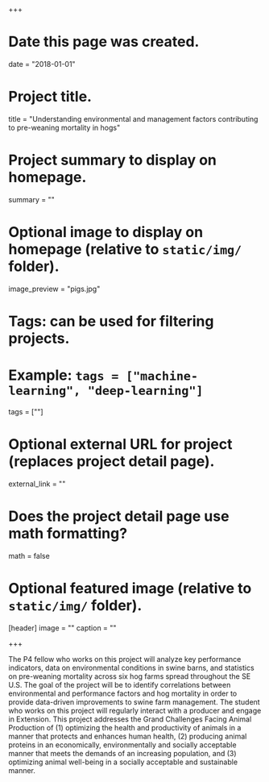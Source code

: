+++
# Date this page was created.
date = "2018-01-01"

# Project title.
title = "Understanding environmental and management factors contributing to pre-weaning mortality in hogs"

# Project summary to display on homepage.
summary = ""

# Optional image to display on homepage (relative to `static/img/` folder).
image_preview = "pigs.jpg"

# Tags: can be used for filtering projects.
# Example: `tags = ["machine-learning", "deep-learning"]`
tags = [""]

# Optional external URL for project (replaces project detail page).
external_link = ""

# Does the project detail page use math formatting?
math = false

# Optional featured image (relative to `static/img/` folder).
[header]
image = ""
caption = ""

+++

The P4 fellow who works on this project will analyze key performance indicators, data on environmental conditions in swine barns, and statistics on pre-weaning mortality across six hog farms spread throughout the SE U.S. The goal of the project will be to identify correlations between environmental and performance factors and hog mortality in order to provide data-driven improvements to swine farm management. The student who works on this project will regularly interact with a producer and engage in Extension. This project addresses the Grand Challenges Facing Animal Production of (1) optimizing the health and productivity of animals in a manner that protects and enhances human health, (2) producing animal proteins in an economically, environmentally and socially acceptable manner that meets the demands of an increasing population, and (3) optimizing animal well-being in a socially acceptable and sustainable manner.